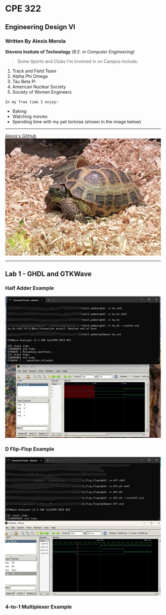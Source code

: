 # CPE 322
## Engineering Design VI
### Written By Alexis Merola

**Stevens Insitute of Technology**
*(B.E. in Computer Engineering)*

> Some Sports and Clubs I'm Involved in on Campus Include:

1. Track and Field Team
2. Alpha Phi Omega
3. Tau Beta Pi
4. American Nuclear Society
5. Society of Women Engineers

`In my free time I enjoy:`
- Baking
- Watching movies
- Spending time with my pet tortoise (shown in the image below)

---
[Alexis's GitHub](https://github.com/alexismerola/CPE322.git)
![alt text](IMG_5890.jpg)


---
## Lab 1 - GHDL and GTKWave
### Half Adder Example
![alt text](half_adder_example.jpg)
### D Flip-Flop Example
![alt text](D_Flip_Flop_Example.jpg)
### 4-to-1 Multiplexer Example
